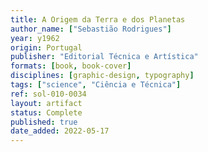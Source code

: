 ```yaml
---
title: A Origem da Terra e dos Planetas
author_name: ["Sebastião Rodrigues"]
year: y1962
origin: Portugal
publisher: "Editorial Técnica e Artística"
formats: [book, book-cover]
disciplines: [graphic-design, typography]
tags: ["science", "Ciência e Técnica"]
ref: sol-010-0034
layout: artifact
status: Complete
published: true
date_added: 2022-05-17
---
```


